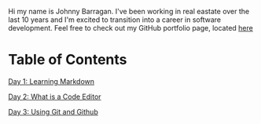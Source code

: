 Hi my name is Johnny Barragan. I've been working in real eastate over the last 10 years and I'm excited to transition into a career in software development. Feel free to check out my GitHub portfolio page, located [here](https://github.com/johnhbarragan)

# Table of Contents
[Day 1: Learning Markdown](https://johnhbarragan.github.io/reading-notes/day1note)

[Day 2: What is a Code Editor](https://johnhbarragan.github.io/reading-notes/day2notes)

[Day 3: Using Git and Github](https://johnhbarragan.github.io/reading-notes/day3notes) 
